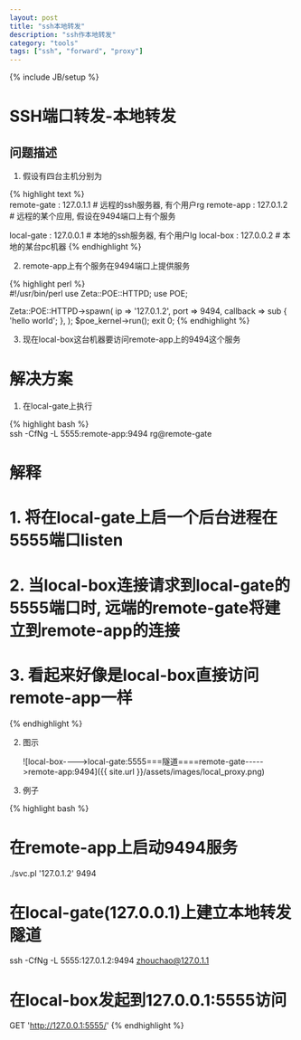 ```yaml
---
layout: post
title: "ssh本地转发"
description: "ssh作本地转发"
category: "tools"
tags: ["ssh", "forward", "proxy"]
---
```


{% include JB/setup %}


# SSH端口转发-本地转发

## 问题描述
1. 假设有四台主机分别为

{% highlight text %}  
remote-gate : 127.0.1.1  # 远程的ssh服务器, 有个用户rg
remote-app  : 127.0.1.2  # 远程的某个应用, 假设在9494端口上有个服务

local-gate  : 127.0.0.1  # 本地的ssh服务器, 有个用户lg
local-box   : 127.0.0.2  # 本地的某台pc机器
{% endhighlight %}  
   
2. remote-app上有个服务在9494端口上提供服务

{% highlight perl %}  
#!/usr/bin/perl
use Zeta::POE::HTTPD;
use POE;

Zeta::POE::HTTPD->spawn( 
    ip       => '127.0.1.2',
    port     => 9494, 
    callback => sub { 'hello world'; },
);
$poe_kernel->run();
exit 0;
{% endhighlight %}  
   
3. 现在local-box这台机器要访问remote-app上的9494这个服务

# 解决方案
1. 在local-gate上执行

{% highlight bash %}  
ssh -CfNg -L 5555:remote-app:9494 rg@remote-gate
# 解释
# 1. 将在local-gate上启一个后台进程在5555端口listen
# 2. 当local-box连接请求到local-gate的5555端口时, 远端的remote-gate将建立到remote-app的连接
# 3. 看起来好像是local-box直接访问remote-app一样
{% endhighlight %}  

2. 图示

   ![local-box---->local-gate:5555===隧道====remote-gate----->remote-app:9494]({{ site.url }}/assets/images/local_proxy.png)
3. 例子
   
{% highlight bash %}  
# 在remote-app上启动9494服务
./svc.pl '127.0.1.2' 9494

# 在local-gate(127.0.0.1)上建立本地转发隧道
ssh -CfNg -L 5555:127.0.1.2:9494 zhouchao@127.0.1.1

# 在local-box发起到127.0.0.1:5555访问
GET 'http://127.0.0.1:5555/' 
{% endhighlight %}  

